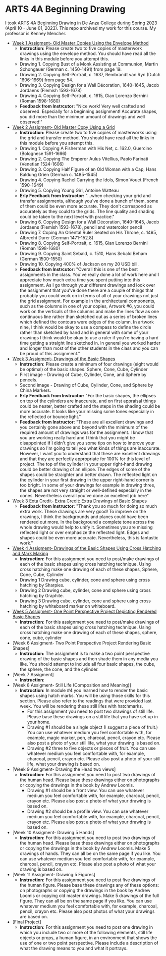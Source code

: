 # ARTS 4A Beginning Drawing
I took ARTS 4A Beginning Drawing in De Anza College during Spring 2023 (April 10 - June 01, 2023). This repo archived my work for this course. My professor is Kenney Mencher.
* [Week 1 Assigment- Old Master Copies Using the Envelope Method](https://photos.app.goo.gl/ukd5K4TDZ5ceHB2Y7)
  * **Instruction:** Please create two to five copies of masterwork drawings using the envelope method. You should have read all the links in this module before you attempt this.
  * Drawing 1. Copying Bust of a Monk Assisting at Communion, Martin Schongauer (German c. 1450-1491) from page 19.
  * Drawing 2. Copying Self-Portrait, c. 1637, Rembrandt van Ryn (Dutch 1606-1669) from page 54.
  * Drawing 3. Copying Design for a Wall Décoration, 1640-1645, Jacob Jordaens (Flemish 1593-1678)
  * Drawing 4. Copying Self-Portrait, c. 1615, Gian Lorenzo Bernini (Roman 1598-1680)
  * **Feedback from Instrcutor:** "Nice work! Very well crafted and observed. Especially for a beginning assignment! Accurate shapes, you did more than the minimum amount of drawings and well observed!"
* [Week 2 Assigment- Old Master Copy Using a Grid](https://photos.app.goo.gl/NB7rXkCvjvGirUtp8)
  * **Instruction:** Please create two to five copies of masterworks using the grid and transfer method. You should have read all the links in this module before you attempt this.
  * Drawing 1. Copying A Fisherman with His Net, c. 162.0, Guercino (Bolognese 1591-1666) 
  * Drawing 2. Copying The Emperor Aulus Vitellius, Paolo Farinati (Venetian 1524-1606) 
  * Drawing 3. Copying Half Figure of an Old Woman with a Cap, Hans Baldung Grien (German c. 1485-1545) 
  * Drawing 4. Copying Rachel Carrying the Idols, Simon Vouet (French 1590-1649) 
  * Drawing 5. Copying Young Girl, Antoine Watteau
  * **Erly Feedback from Instructor:** "...when checking your grid and transfer assignments, although you've done a bunch of them, some of them could be even more accurate. They don't correspond as accurately as they could to the grids. The line quality and shading could be taken to the next level with practice."
  * Drawing 6. Copying Design for a Wall Décoration, 1640-1645, Jacob Jordaens (Flemish 1593-1678), pencil and watercolor pencil
  * Drawing 7. Coping An Oriental Ruler Seated on His Throne, c. 1495, Albrecht Durer (German 1471-152.8)
  * Drawing 8. Copying Self-Portrait, c. 1615, Gian Lorenzo Bernini (Roman 1598-1680)
  * Drawing 9. Copying Saint Sebald, c. 1510, Hans Sebald Beham (German 1500-1550)
  * Drawing 10. Copying 400% of Jackson on my 20 USD bill.
  * **Feedback from Instrcutor:** "Overall this is one of the best assignments in the class. You've really done a lot of work here and I appreciate how much extra time you spent putting into this assignment. As I go through your different drawings and look over the assignment that you've done there are a couple of things that probably you could work on in terms of all of your drawings not just the grid assignment. For example in the architectural components, such as the columns in one of your copies, Artwork #6, you could work on the verticals of the columns and make the lines flow as one continuous line rather than sketched out as a series of broken lines which defined the contours were edges of the column. In artwork nine, I think would be okay to use a compass to define the circle rather than sketched by hand and in general with some of your drawings I think would be okay to use a ruler if you're having a hard time getting a straight line sketched in. In general you worked harder and longer than most of the other students in the class and you can be proud of this assignment."
* [Week 3 Assigment- Drawings of the Basic Shapes](https://photos.app.goo.gl/YC922EkNgkAXN9iv7)
  * **Instruction:** Please create a minimum of four drawings (eight would be optimal) of the basic shapes. Sphere, Cone, Cube, Cylinder
  * First image - Drawing of Cube, Cylinder, Cone, and Sphere by pencels.
  * Second image - Drawing of Cube, Cylinder, Cone, and Sphere by China Markers.
  * **Erly Feedback from Instructor:** "For the basic shapes, the ellipses on top of the cylinders are inaccurate, and on first appraisal things could be neater, better crafted and the steps in the shading could be more accurate. It looks like your missing some tones especially in the reflected or bounce light."
  * **Feedback from Instructor:** "These are all excellent drawings and you certainly gone above and beyond with the minimum of the required amount of drawings was for the assignment. I know that you are working really hard and I think that you might be disappointed if I didn't give you some tips on how to improve your drawings so I'm going to tell you what kinds of things are inaccurate. However, I want you to understand that these are excellent drawings and that they are perfectly appropriate for 100% for this level of project. The top of the cylinder in your upper right-hand drawing could be better drawing of an ellipse. The edges of some of the shapes could be straighter and better drawn. The reflected light on the cylinder in your first drawing in the upper right-hand corner is too bright. In some of your drawings for example in drawing three, the shapes are not very straight or well-defined especially in the cones. Nevertheless overall you've done an excellent job here"
* [Week 3 Exta Credit- Extra Credit: Extra Drawings of Basic Shapes](https://photos.app.goo.gl/BRG4M6UwcgFBvjkX7)
  * **Feedback from Instructor:** "Thank you so much for doing so much extra work. These drawings are very good! To improve on the drawings, I think the backgrounds and planes could have been rendered out more. In the background a complete tone across the whole drawing would help to unify it. Sometimes you are missing reflected light or over emphasize the reflected light. Edges and shapes could be even more accurate. Nevertheless, this is fantastic work."
* [Week 4 Assigment- Drawings of the Basic Shapes Using Cross Hatching and Mark Making](https://photos.app.goo.gl/Xndo9SWjDNHiUNiK8)
  * **Instruction:** For this assignment you need to post/make drawings of each of the basic shapes using cross hatching technique. Using cross hatching make one drawing of each of these shapes, Sphere, Cone, Cube, Cylinder
  * Drawing 1 Drawing cube, cylinder, cone and sphere using cross hatching by Sharpies.
  * Drawing 2 Drawing cube, cylinder, cone and sphere using cross hatching by Graphite. 
  * Drawing 3 Drawing cube, cylinder, cone and sphere using cross hatching by whiteboard marker on whiteboard.
* [Week 5 Assigment- One Point Perspective Project Depicting Rendered Basic Shapes](https://photos.app.goo.gl/aRh2qXYr7YjPbq9w9)
  * **Instruction:** For this assignment you need to post/make drawings of each of the basic shapes using cross hatching technique. Using cross hatching make one drawing of each of these shapes, sphere, cone, cube, cylinder 
* [Week 6 Assigment- Two Point Perspective Project Rendering Basic Shapes]
  * **Instruction:** The assignment is to make a two point perspective drawing of the basic shapes and then shade them in any media you like. You should attempt to include all four basic shapes, the cube, the sphere, the cone, and the cylinder.
* [Week 7 Assigment]
  * **Instruction:** 
* [Week 8 Assigment- Still Life (Composition and Meaning)]
  * **Instruction:** In module #4 you learned how to render the basic shapes using hatch marks.  You will be using those skills for this section.  Please also refer to the readings that were provided last week. You will be rendering these still lifes with hatchmarks.  
    * For this assignment you need to post two drawings of still life. Please base these drawings on a still life that you have set up in your home.
    * Drawing #1 should be a single object (I suggest a piece of fruit.) You can use whatever medium you feel comfortable with, for example, magic marker, pen, charcoal, pencil, crayon etc. Please also post a photo of your still life, what your drawing is based on.
    * Drawing #2 three to five objects or pieces of fruit. You can use whatever medium you feel comfortable with, for example, charcoal, pencil, crayon etc. Please also post a photo of your still life, what your drawing is based on.
* [Week 9 Assigment- Drawing the Head two views]
  * **Instruction:** For this assignment you need to post two drawings of the human head. Please base these drawings either on photographs or copying the drawings in the book by Andrew Loomis.
    * Drawing #1 should be a front view.  You can use whatever medium you feel comfortable with, for example, charcoal, pencil, crayon etc. Please also post a photo of what your drawing is based on.
    * Drawing #2 should be a profile view.  You can use whatever medium you feel comfortable with, for example, charcoal, pencil, crayon etc. Please also post a photo of what your drawing is based on.
* [Week 10 Assigment- Drawing 5 Hands]
  * **Instruction:** For this assignment you need to post two drawings of the human head. Please base these drawings either on photographs or copying the drawings in the book by Andrew Loomis. Make 5 drawings of hands.  They can all be on the same page if you like.  You can use whatever medium you feel comfortable with, for example, charcoal, pencil, crayon etc. Please also post a photo of what your drawing is based on.
* [Week 11 Assigment- Drawing 5 Figures]
  * **Instruction:** For this assignment you need to post five drawings of the human figure. Please base these drawings any of these options: on photographs or copying the drawings in the book by Andrew Loomis or copying old master drawings. Make 5 drawings of the full figure.  They can all be on the same page if you like.  You can use whatever medium you feel comfortable with, for example, charcoal, pencil, crayon etc. Please also post photos of what your drawings are based on.
* [Final Project]
  * **Instruction:** For this assignment you need to post one drawing in which you include two or more of the following elements, still life objects or props, a human figure, in an environment that shows the use of one or two point perspective. Please include a description of what the drawing means to you and what it portrays.
